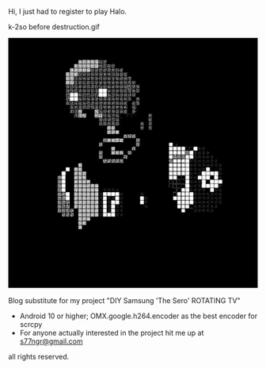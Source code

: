 Hi, I just had to register to play Halo. 



k-2so before destruction.gif

![alt text](https://github.com/su77ungr/sero/blob/main/k-2so%20before%20destruction.gif)






Blog substitute for my project "DIY Samsung 'The Sero' ROTATING TV" 


- Android 10 or higher; OMX.google.h264.encoder as the best encoder for scrcpy
- For anyone actually interested in the project hit me up at s77ngr@gmail.com

all rights reserved.

<!---
su77ungr/su77ungr is a special repository because its `README.md` (this file) appears on your GitHub profile.
You can click the Preview link to take a look at your changes.
--->
